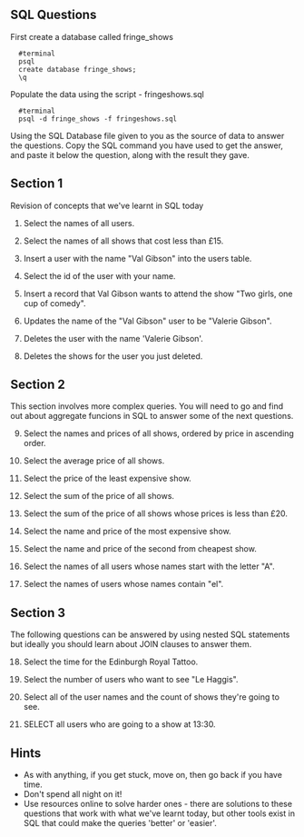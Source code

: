 ## SQL Questions

First create a database called fringe_shows
```
  #terminal
  psql
  create database fringe_shows;
  \q
```

Populate the data using the script - fringeshows.sql
```
  #terminal
  psql -d fringe_shows -f fringeshows.sql
```

Using the SQL Database file given to you as the source of data to answer the questions.  Copy the SQL command you have used to get the answer, and paste it below the question, along with the result they gave.


## Section 1

  Revision of concepts that we've learnt in SQL today

  1. Select the names of all users.


  2. Select the names of all shows that cost less than £15.


  3. Insert a user with the name "Val Gibson" into the users table.


  4. Select the id of the user with your name.


  5. Insert a record that Val Gibson wants to attend the show "Two girls, one cup of comedy".


  6. Updates the name of the "Val Gibson" user to be "Valerie Gibson".
  

  7. Deletes the user with the name 'Valerie Gibson'.
  

  8. Deletes the shows for the user you just deleted.
  
  


## Section 2

  This section involves more complex queries.  You will need to go and find out about aggregate funcions in SQL to answer some of the next questions.

  9. Select the names and prices of all shows, ordered by price in ascending order.
  

  10. Select the average price of all shows.
  

  11. Select the price of the least expensive show.
  

  12. Select the sum of the price of all shows.
  

  13. Select the sum of the price of all shows whose prices is less than £20.
  

  14. Select the name and price of the most expensive show.
  

  15. Select the name and price of the second from cheapest show.
  

  16. Select the names of all users whose names start with the letter "A".
  

  17. Select the names of users whose names contain "el".
  


## Section 3

  The following questions can be answered by using nested SQL statements but ideally you should learn about JOIN clauses to answer them.

  18. Select the time for the Edinburgh Royal Tattoo.
  

  19. Select the number of users who want to see "Le Haggis".


  20. Select all of the user names and the count of shows they're going to see.


  21. SELECT all users who are going to a show at 13:30.


## Hints

  - As with anything, if you get stuck, move on, then go back if you have time.
  - Don't spend all night on it!
  - Use resources online to solve harder ones - there are solutions to these questions that work with what we've learnt today, but other tools exist in SQL that could make the queries 'better' or 'easier'.

